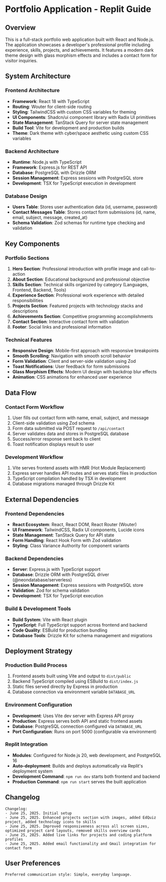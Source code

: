 # Portfolio Application - Replit Guide

## Overview

This is a full-stack portfolio web application built with React and Node.js. The application showcases a developer's professional profile including experience, skills, projects, and achievements. It features a modern dark theme design with glass morphism effects and includes a contact form for visitor inquiries.

## System Architecture

### Frontend Architecture
- **Framework**: React 18 with TypeScript
- **Routing**: Wouter for client-side routing
- **Styling**: TailwindCSS with custom CSS variables for theming
- **UI Components**: Shadcn/ui component library with Radix UI primitives
- **State Management**: TanStack Query for server state management
- **Build Tool**: Vite for development and production builds
- **Theme**: Dark theme with cyber/space aesthetic using custom CSS variables

### Backend Architecture
- **Runtime**: Node.js with TypeScript
- **Framework**: Express.js for REST API
- **Database**: PostgreSQL with Drizzle ORM
- **Session Management**: Express sessions with PostgreSQL store
- **Development**: TSX for TypeScript execution in development

### Database Design
- **Users Table**: Stores user authentication data (id, username, password)
- **Contact Messages Table**: Stores contact form submissions (id, name, email, subject, message, created_at)
- **Schema Validation**: Zod schemas for runtime type checking and validation

## Key Components

### Portfolio Sections
1. **Hero Section**: Professional introduction with profile image and call-to-action
2. **About Section**: Educational background and professional objective
3. **Skills Section**: Technical skills organized by category (Languages, Frontend, Backend, Tools)
4. **Experience Section**: Professional work experience with detailed responsibilities
5. **Projects Section**: Featured projects with technology stacks and descriptions
6. **Achievements Section**: Competitive programming accomplishments
7. **Contact Section**: Interactive contact form with validation
8. **Footer**: Social links and professional information

### Technical Features
- **Responsive Design**: Mobile-first approach with responsive breakpoints
- **Smooth Scrolling**: Navigation with smooth scroll behavior
- **Form Validation**: Client and server-side validation using Zod
- **Toast Notifications**: User feedback for form submissions
- **Glass Morphism Effects**: Modern UI design with backdrop blur effects
- **Animation**: CSS animations for enhanced user experience

## Data Flow

### Contact Form Workflow
1. User fills out contact form with name, email, subject, and message
2. Client-side validation using Zod schema
3. Form data submitted via POST request to `/api/contact`
4. Server validates data and stores in PostgreSQL database
5. Success/error response sent back to client
6. Toast notification displays result to user

### Development Workflow
1. Vite serves frontend assets with HMR (Hot Module Replacement)
2. Express server handles API routes and serves static files in production
3. TypeScript compilation handled by TSX in development
4. Database migrations managed through Drizzle Kit

## External Dependencies

### Frontend Dependencies
- **React Ecosystem**: React, React DOM, React Router (Wouter)
- **UI Framework**: TailwindCSS, Radix UI components, Lucide icons
- **State Management**: TanStack Query for API state
- **Form Handling**: React Hook Form with Zod validation
- **Styling**: Class Variance Authority for component variants

### Backend Dependencies
- **Server**: Express.js with TypeScript support
- **Database**: Drizzle ORM with PostgreSQL driver (@neondatabase/serverless)
- **Session Management**: Express sessions with PostgreSQL store
- **Validation**: Zod for schema validation
- **Development**: TSX for TypeScript execution

### Build & Development Tools
- **Build System**: Vite with React plugin
- **TypeScript**: Full TypeScript support across frontend and backend
- **Code Quality**: ESBuild for production bundling
- **Database Tools**: Drizzle Kit for schema management and migrations

## Deployment Strategy

### Production Build Process
1. Frontend assets built using Vite and output to `dist/public`
2. Backend TypeScript compiled using ESBuild to `dist/index.js`
3. Static files served directly by Express in production
4. Database connection via environment variable `DATABASE_URL`

### Environment Configuration
- **Development**: Uses Vite dev server with Express API proxy
- **Production**: Express serves both API and static frontend assets
- **Database**: PostgreSQL connection configured via `DATABASE_URL`
- **Port Configuration**: Runs on port 5000 (configurable via environment)

### Replit Integration
- **Modules**: Configured for Node.js 20, web development, and PostgreSQL 16
- **Auto-deployment**: Builds and deploys automatically via Replit's deployment system
- **Development Command**: `npm run dev` starts both frontend and backend
- **Production Command**: `npm run start` serves the built application

## Changelog

```
Changelog:
- June 25, 2025. Initial setup
- June 25, 2025. Enhanced projects section with images, added EdQuiz project, added technology icons to skills
- June 25, 2025. Improved responsiveness across all screen sizes, optimized project card layouts, removed skills overview cards
- June 25, 2025. Added live links for projects and coding platform profiles
- June 25, 2025. Added email functionality and Gmail integration for contact form
```

## User Preferences

```
Preferred communication style: Simple, everyday language.
```